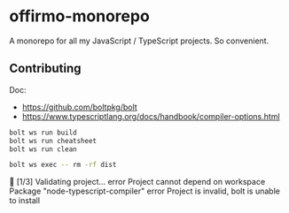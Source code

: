 # offirmo-monorepo
A monorepo for all my JavaScript / TypeScript projects. So convenient.


## Contributing

Doc:
* https://github.com/boltpkg/bolt
* https://www.typescriptlang.org/docs/handbook/compiler-options.html

```bash
bolt ws run build
bolt ws run cheatsheet
bolt ws run clean

bolt ws exec -- rm -rf dist
```


🔎   [1/3] Validating project...
error Project cannot depend on workspace Package "node-typescript-compiler"
error Project is invalid, bolt is unable to install

